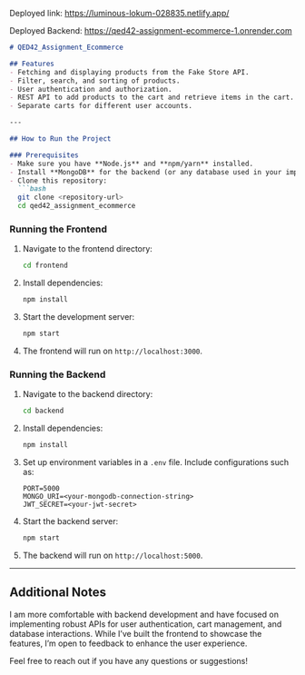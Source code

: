 
Deployed link: https://luminous-lokum-028835.netlify.app/

Deployed Backend: https://qed42-assignment-ecommerce-1.onrender.com

```markdown
# QED42_Assignment_Ecommerce

## Features
- Fetching and displaying products from the Fake Store API.
- Filter, search, and sorting of products.
- User authentication and authorization.
- REST API to add products to the cart and retrieve items in the cart.
- Separate carts for different user accounts.

---

## How to Run the Project

### Prerequisites
- Make sure you have **Node.js** and **npm/yarn** installed.
- Install **MongoDB** for the backend (or any database used in your implementation).
- Clone this repository:
  ```bash
  git clone <repository-url>
  cd qed42_assignment_ecommerce
  ```

### Running the Frontend
1. Navigate to the frontend directory:
   ```bash
   cd frontend
   ```
2. Install dependencies:
   ```bash
   npm install
   ```
3. Start the development server:
   ```bash
   npm start
   ```
4. The frontend will run on `http://localhost:3000`.

### Running the Backend
1. Navigate to the backend directory:
   ```bash
   cd backend
   ```
2. Install dependencies:
   ```bash
   npm install
   ```
3. Set up environment variables in a `.env` file. Include configurations such as:
   ```env
   PORT=5000
   MONGO_URI=<your-mongodb-connection-string>
   JWT_SECRET=<your-jwt-secret>
   ```
4. Start the backend server:
   ```bash
   npm start
   ```
5. The backend will run on `http://localhost:5000`.

---

## Additional Notes
I am more comfortable with backend development and have focused on implementing robust APIs for user authentication, cart management, and database interactions. While I’ve built the frontend to showcase the features, I’m open to feedback to enhance the user experience.

Feel free to reach out if you have any questions or suggestions!
```
